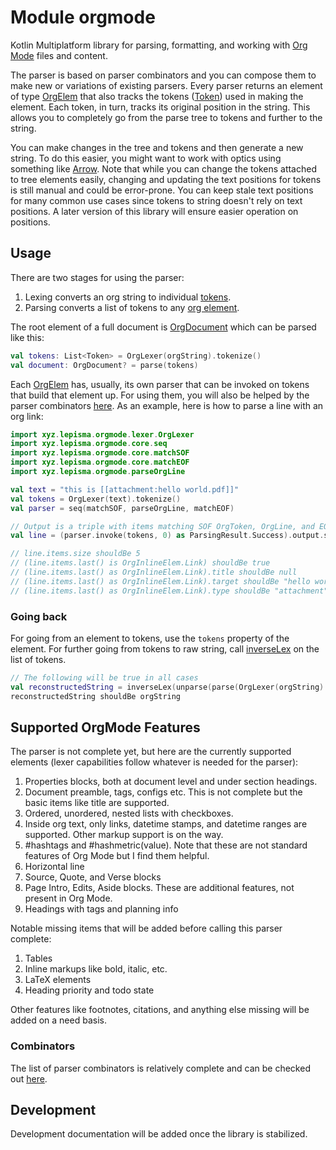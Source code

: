 # Module orgmode

Kotlin Multiplatform library for parsing, formatting, and working with [Org
Mode](https://orgmode.org/) files and content.

The parser is based on parser combinators and you can compose them to make new or variations of 
existing parsers. Every parser returns an element of type [OrgElem](xyz.lepisma.orgmode.OrgElem) 
that also tracks the tokens ([Token](xyz.lepisma.orgmode.lexer.Token)) used in making the element. 
Each token, in turn, tracks its original position in the string. This allows you to completely go
from the parse tree to tokens and further to the string.

You can make changes in the tree and tokens and then generate a new string. To do this easier, you
might want to work with optics using something like [Arrow](https://arrow-kt.io/learn/immutable-data/).
Note that while you can change the tokens attached to tree elements easily, changing and updating
the text positions for tokens is still manual and could be error-prone. You can keep stale text
positions for many common use cases since tokens to string doesn't rely on text positions. A later
version of this library will ensure easier operation on positions.

## Usage
There are two stages for using the parser:

1. Lexing converts an org string to individual [tokens](xyz.lepisma.orgmode.Token).
2. Parsing converts a list of tokens to any [org element](xyz.lepisma.orgmode.OrgElem).

The root element of a full document is [OrgDocument](xyz.lepisma.orgmode.OrgDocument) which can be
parsed like this:

```kotlin
val tokens: List<Token> = OrgLexer(orgString).tokenize()
val document: OrgDocument? = parse(tokens)
```

Each [OrgElem](xyz.lepisma.orgmode.OrgElem) has, usually, its own parser that can be invoked on
tokens that build that element up. For using them, you will also be helped by the parser combinators
[here](xyz.lepisma.orgmode.core). As an example, here is how to parse a line with an org link:

```kotlin
import xyz.lepisma.orgmode.lexer.OrgLexer
import xyz.lepisma.orgmode.core.seq
import xyz.lepisma.orgmode.core.matchSOF
import xyz.lepisma.orgmode.core.matchEOF
import xyz.lepisma.orgmode.parseOrgLine

val text = "this is [[attachment:hello world.pdf]]"
val tokens = OrgLexer(text).tokenize()
val parser = seq(matchSOF, parseOrgLine, matchEOF)

// Output is a triple with items matching SOF OrgToken, OrgLine, and EOF OrgToken
val line = (parser.invoke(tokens, 0) as ParsingResult.Success).output.second

// line.items.size shouldBe 5
// (line.items.last() is OrgInlineElem.Link) shouldBe true
// (line.items.last() as OrgInlineElem.Link).title shouldBe null
// (line.items.last() as OrgInlineElem.Link).target shouldBe "hello world.pdf"
// (line.items.last() as OrgInlineElem.Link).type shouldBe "attachment"
```

### Going back
For going from an element to tokens, use the `tokens` property of the element.  For further going 
from tokens to raw string, call [inverseLex](xyz.lepisma.orgmode.lexer.inverseLex) on the list of
tokens.

```kotlin
// The following will be true in all cases
val reconstructedString = inverseLex(unparse(parse(OrgLexer(orgString).tokenize())!!))
reconstructedString shouldBe orgString
```

## Supported OrgMode Features
The parser is not complete yet, but here are the currently supported elements (lexer capabilities
follow whatever is needed for the parser):

1. Properties blocks, both at document level and under section headings.
2. Document preamble, tags, configs etc. This is not complete but the basic items like title are supported.
3. Ordered, unordered, nested lists with checkboxes.
4. Inside org text, only links, datetime stamps, and datetime ranges are supported. Other markup support is on the way.
5. #hashtags and #hashmetric(value). Note that these are not standard features of Org Mode but I find them helpful.
6. Horizontal line
7. Source, Quote, and Verse blocks
8. Page Intro, Edits, Aside blocks. These are additional features, not present in Org Mode.
9. Headings with tags and planning info

Notable missing items that will be added before calling this parser complete:
1. Tables
2. Inline markups like bold, italic, etc.
3. LaTeX elements
4. Heading priority and todo state

Other features like footnotes, citations, and anything else missing will be added on a need basis.

### Combinators
The list of parser combinators is relatively complete and can be checked out [here](xyz.lepisma.orgmode.core).

## Development
Development documentation will be added once the library is stabilized.